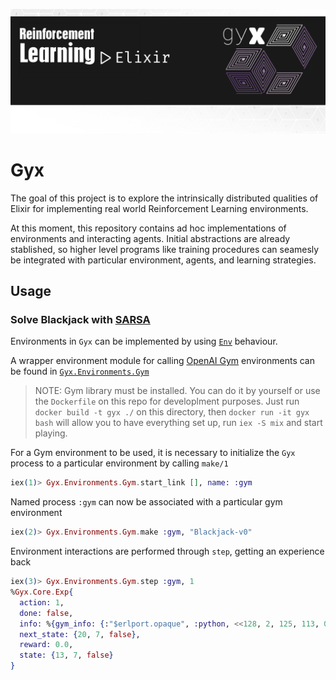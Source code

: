 
![test](https://raw.githubusercontent.com/doctorcorral/gyx/master/images/gyxheader-elixir.png)

# Gyx

The goal of this project is to explore the intrinsically distributed qualities of Elixir for implementing real world Reinforcement Learning environments. 

At this moment, this repository contains ad hoc implementations of environments and interacting agents. 
Initial abstractions are already stablished, so higher level programs like training procedures can seamesly be integrated with particular environment, agents, and learning strategies.

## Usage
### Solve Blackjack with [SARSA](https://en.wikipedia.org/wiki/State%E2%80%93action%E2%80%93reward%E2%80%93state%E2%80%93action)
Environments in `Gyx` can be implemented by using [`Env`](https://github.com/doctorcorral/gyx/blob/master/lib/core/env.ex) behaviour.

A wrapper environment module for calling [OpenAI Gym](https://gym.openai.com/) environments can be found in [`Gyx.Environments.Gym`](https://github.com/doctorcorral/gyx/blob/master/lib/environments/gym/environment.ex)

> NOTE: Gym library must be installed. You can do it by yourself or 
use the `Dockerfile` on this repo for developlment purposes. 
Just run `docker build -t gyx ./` on this directory, then `docker run -it gyx bash` will
allow you to have everything set up, run `iex -S mix` and start playing. 

For a Gym environment to be used, it is necessary to initialize the `Gyx` process to a particular environment by calling `make/1`

```Elixir
iex(1)> Gyx.Environments.Gym.start_link [], name: :gym
```
Named process `:gym` can now be associated with a particular gym environment

```Elixir
iex(2)> Gyx.Environments.Gym.make :gym, "Blackjack-v0"
```

Environment interactions are performed through `step`, getting an experience back

```Elixir
iex(3)> Gyx.Environments.Gym.step :gym, 1
%Gyx.Core.Exp{
  action: 1,
  done: false,
  info: %{gym_info: {:"$erlport.opaque", :python, <<128, 2, 125, 113, 0, 46>>}},
  next_state: {20, 7, false},
  reward: 0.0,
  state: {13, 7, false}
}
```